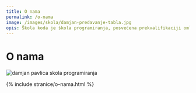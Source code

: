 ```yaml
---
title: O nama
permalink: /o-nama
image: /images/skola/damjan-predavanje-tabla.jpg
opis: Škola koda je škola programiranja, posvećena prekvalifikaciji omladine i nezaposlenih u IT sektor. 
---
```


# O nama

![damjan pavlica skola programiranja]({{page.image}})

{% include stranice/o-nama.html %}
